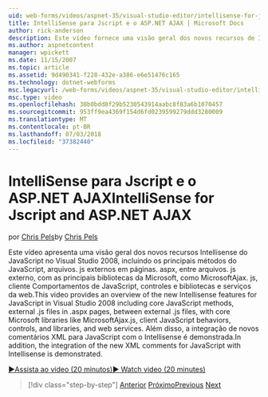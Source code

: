 ```yaml
---
uid: web-forms/videos/aspnet-35/visual-studio-editor/intellisense-for-jscript-and-aspnet-ajax
title: IntelliSense para Jscript e o ASP.NET AJAX | Microsoft Docs
author: rick-anderson
description: Este vídeo fornece uma visão geral dos novos recursos de Intellisense para JavaScript no Visual Studio 2008, incluindo os principais métodos do JavaScript,. js externo arquivos i...
ms.author: aspnetcontent
manager: wpickett
ms.date: 11/15/2007
ms.topic: article
ms.assetid: 9d490341-f228-432e-a386-e6e51476c165
ms.technology: dotnet-webforms
msc.legacyurl: /web-forms/videos/aspnet-35/visual-studio-editor/intellisense-for-jscript-and-aspnet-ajax
msc.type: video
ms.openlocfilehash: 30b0bdd8f29b5230543914aabc8f83a6b1070457
ms.sourcegitcommit: 953ff9ea4369f154d6fd0239599279ddd3280009
ms.translationtype: MT
ms.contentlocale: pt-BR
ms.lasthandoff: 07/03/2018
ms.locfileid: "37382440"
---
```

<a name="intellisense-for-jscript-and-aspnet-ajax"></a><span data-ttu-id="3a8d9-103">IntelliSense para Jscript e o ASP.NET AJAX</span><span class="sxs-lookup"><span data-stu-id="3a8d9-103">IntelliSense for Jscript and ASP.NET AJAX</span></span>
====================
<span data-ttu-id="3a8d9-104">por [Chris Pels](https://twitter.com/chrispels)</span><span class="sxs-lookup"><span data-stu-id="3a8d9-104">by [Chris Pels](https://twitter.com/chrispels)</span></span>

<span data-ttu-id="3a8d9-105">Este vídeo apresenta uma visão geral dos novos recursos Intellisense do JavaScript no Visual Studio 2008, incluindo os principais métodos do JavaScript, arquivos. js externos em páginas. aspx, entre arquivos. js externo, com as principais bibliotecas da Microsoft, como MicrosoftAjax. js, cliente Comportamentos de JavaScript, controles e bibliotecas e serviços da web.</span><span class="sxs-lookup"><span data-stu-id="3a8d9-105">This video provides an overview of the new Intellisense features for JavaScript in Visual Studio 2008 including core JavaScript methods, external .js files in .aspx pages, between external .js files, with core Microsoft libraries like MicrosoftAjax.js, client JavaScript behaviors, controls, and libraries, and web services.</span></span> <span data-ttu-id="3a8d9-106">Além disso, a integração de novos comentários XML para JavaScript com o Intellisense é demonstrada.</span><span class="sxs-lookup"><span data-stu-id="3a8d9-106">In addition, the integration of the new XML comments for JavaScript with Intellisense is demonstrated.</span></span>

[<span data-ttu-id="3a8d9-107">&#9654;Assista ao vídeo (20 minutos)</span><span class="sxs-lookup"><span data-stu-id="3a8d9-107">&#9654; Watch video (20 minutes)</span></span>](https://channel9.msdn.com/Blogs/ASP-NET-Site-Videos/intellisense-for-jscript-and-aspnet-ajax)

> [!div class="step-by-step"]
> <span data-ttu-id="3a8d9-108">[Anterior](multi-targeting-support-in-visual-studio-2008.md)
> [Próximo](quick-tour-of-the-visual-studio-2008-integrated-development-environment.md)</span><span class="sxs-lookup"><span data-stu-id="3a8d9-108">[Previous](multi-targeting-support-in-visual-studio-2008.md)
[Next](quick-tour-of-the-visual-studio-2008-integrated-development-environment.md)</span></span>
